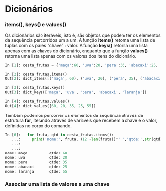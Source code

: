 # Dicionários

### items(), keys() e values()

Os dicionários são iteráveis, isto é, são objetos que podem ter os elementos da sequência percorridos um a um. A função **items()** retorna uma lista de tuplas com os pares “chave” : valor. A função **keys()** retorna uma lista apenas com as chaves do dicionário, enquanto que a função
**values()** retorna uma lista apenas com os valores dos itens do dicionário. 
```python
In [1]: cesta_frutas = {'maça':60, 'uva':20, 'pera':35, 'abacaxi':25, 'laranja':55}

In [2]: cesta_frutas.items()
Out[2]: dict_items([('maça', 60), ('uva', 20), ('pera', 35), ('abacaxi', 25), ('laranja', 55)])

In [3]: cesta_frutas.keys()
Out[3]: dict_keys(['maça', 'uva', 'pera', 'abacaxi', 'laranja'])

In [4]: cesta_frutas.values()
Out[4]: dict_values([60, 20, 35, 25, 55])
````
Também podemos percorrer os elementos da sequência através da estrutura **for**, iterando através de variáveis que recebem a chave e o valor, definidas no corpo do comando. 
```python
In [6]:   for fruta, qtd in cesta_frutas.items():
   ...:     print('nome:', fruta, (12 -len(fruta))*' ','qtde:',str(qtd))
   ...:   
   ...:   
nome: maça          qtde: 60
nome: uva           qtde: 20
nome: pera          qtde: 35
nome: abacaxi       qtde: 25
nome: laranja       qtde: 55
```

### Associar uma lista de valores a uma chave

